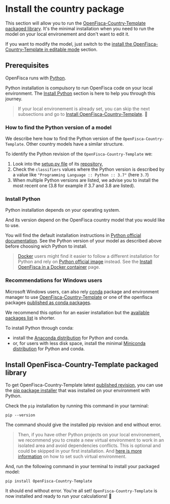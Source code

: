# Install the country package

This section will allow you to run the [OpenFisca-Country-Template packaged library](https://pypi.org/project/OpenFisca-Country-Template/). It's the minimal installation when you need to run the model on your local environement and don't want to edit it.

If you want to modify the model, just switch to the [install the OpenFisca-Country-Template in editable mode](./install-openfisca-country-template.md) section.

## Prerequisites

OpenFisca runs with [Python](https://www.python.org/).

Python installation is compulsory to run OpenFisca code on your local environment. The [Install Python](./install-wheel.md#install-python) section is here to help you through this journey.

> If your local environement is already set, you can skip the next subsections and go to [Install OpenFisca-Country-Template](./install-wheel.md#install-openfisca-country-template). 🙂

### How to find the Python version of a model

We describe here how to find the Python version of the `OpenFisca-Country-Template`. Other country models have a similar structure.

To identify the Python revision of the `OpenFisca-Country-Template` we:
1. Look into the [setup.py file](https://github.com/openfisca/country-template/blob/master/setup.py) of its [repository](https://github.com/openfisca/country-template),
2. Check the `classifiers` values where the Python version is described by a value like `"Programming Language :: Python :: 3.7"` (here `3.7`)
3. When multiple Python versions are listed, we advise you to install the most recent one (3.8 for example if 3.7 and 3.8 are listed).

### Install Python

Python installation depends on your operating system.

And its version depend on the OpenFisca country model that you would like to use.

You will find the default installation instructions in [Python official documentation](https://www.python.org/downloads/). See the Python version of your model as described above before choosing wich Python to install.

> [Docker](https://www.docker.com) users might find it easier to follow a different installation for Python and rely on [Python official image](https://hub.docker.com/_/python) instead. See the [Install OpenFisca in a Docker container](./install-with-docker.md) page.

### Recommendations for Windows users

Microsoft Windows users, can also rely [conda](https://docs.conda.io/en/latest/) package and environment manager to use [OpenFisca-Country-Template](https://anaconda.org/search?q=openfisca-country-template) or one of the openfisca packages [published as conda packages](https://anaconda.org/search?q=openfisca).
  
We recommend this option for an easier installation but the [available packages list](https://anaconda.org/search?q=openfisca) is shorter.  
  
To install Python through conda: 
* install the [Anaconda distribution](https://anaconda.org) for Python and conda.
* or, for users with less disk space, install the minimal [Miniconda distribution](https://docs.conda.io/en/latest/miniconda.html) for Python and conda.

## Install OpenFisca-Country-Template packaged library

To get OpenFisca-Country-Template latest [published revision](https://pypi.org/project/OpenFisca-Country-Template/#history), you can use the [pip package installer](https://pypi.org/project/pip/) that was installed on your environment with Python.

Check the `pip` installation by running this command in your tarminal:

```shell
pip --version
```

The command should give the installed pip revision and end without error. 

> Then, if you have other Python projects on your local environement, we recommend you to create a new virtual environment to work in an isolated area and avoid dependencies conflicts. This is optional and could be skipped in your first installation. And [here is more information](https://github.com/openfisca/country-template#setting-up-a-virtual-environment-with-venv) on how to set such virtual environment.

And, run the following command in your terminal to install your packaged model:

```shell
pip install OpenFisca-Country-Template
```

It should end without error.
You're all set! `OpenFisca-Country-Template` is now installed and ready to run your calculations! 🎉 
